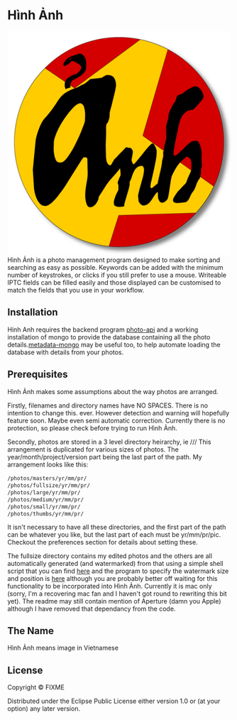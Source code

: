 # Hình Ảnh
![Hình Ảnh](resources/anh.png)
Hình Ảnh is a photo management program designed to make sorting and searching as easy as possible. Keywords can be added with the minimum number of keystrokes, or clicks if you still prefer to use a mouse. Writeable IPTC fields can be filled easily and those displayed can be customised to match the fields that you use in your workflow.

## Installation

Hinh Anh requires the backend program [photo-api](https://github.com/soulflyer/photo-api) and a working installation of mongo to provide the database containing all the photo details.[metadata-mongo](https://github.com/soulflyer/metadata-mongo) may be useful too, to help automate loading the database with details from your photos.

## Prerequisites

Hình Ảnh makes some assumptions about the way photos are arranged.

Firstly, filenames and directory names have NO SPACES. There is no intention to change this. ever. However detection and warning will hopefully feature soon. Maybe even semi automatic correction. Currently there is no protection, so please check before trying to run Hình Ảnh.

Secondly, photos are stored in a 3 level directory heirarchy, ie <year>/<month>/<project>/<photo> This arrangement is duplicated for various sizes of photos. The year/month/project/version part being the last part of the path. My arrangement looks like this:

    /photos/masters/yr/mm/pr/
    /photos/fullsize/yr/mm/pr/
    /photos/large/yr/mm/pr/
    /photos/medium/yr/mm/pr/
    /photos/small/yr/mm/pr/
    /photos/thumbs/yr/mm/pr/
    
It isn't necessary to have all these directories, and the first part of the path can be whatever you like, but the last part of each must be yr/mm/pr/pic. Checkout the preferences section for details about setting these. 

The fullsize directory contains my edited photos and the others are all automatically generated (and watermarked) from that using a simple shell script that you can find [here](https://github.com/soulflyer/publish) and the program to specify the watermark size and position is [here](https://github.com/soulflyer/Watermarker) although you are probably better off waiting for this functionality to be incorporated into Hình Ảnh. Currently it is mac only (sorry, I'm a recovering mac fan and I haven't got round to rewriting this bit yet). The readme may still contain mention of Aperture (damn you Apple) although I have removed that dependancy from the code.

## The Name

Hình Ảnh means image in Vietnamese
 
## License

Copyright ©  FIXME

Distributed under the Eclipse Public License either version 1.0 or (at
your option) any later version.
